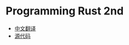 # Programming Rust 2nd

- [中文翻译](https://github.com/MeouSker77/ProgrammingRust)
- [源代码](https://github.com/ProgrammingRust)
